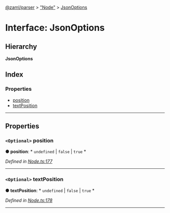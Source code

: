 [@zaml/parser](../README.md) > ["Node"](../modules/_node_.md) > [JsonOptions](../interfaces/_node_.jsonoptions.md)

# Interface: JsonOptions

## Hierarchy

**JsonOptions**

## Index

### Properties

* [position](_node_.jsonoptions.md#position)
* [textPosition](_node_.jsonoptions.md#textposition)

---

## Properties

<a id="position"></a>

### `<Optional>` position

**● position**: * `undefined` &#124; `false` &#124; `true`
*

*Defined in [Node.ts:177](https://github.com/nexushubs/zaml-lang/blob/dc16477/packages/zaml-parser/src/Node.ts#L177)*

___
<a id="textposition"></a>

### `<Optional>` textPosition

**● textPosition**: * `undefined` &#124; `false` &#124; `true`
*

*Defined in [Node.ts:178](https://github.com/nexushubs/zaml-lang/blob/dc16477/packages/zaml-parser/src/Node.ts#L178)*

___

